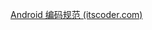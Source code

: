[Android 编码规范 (itscoder.com)](https://jaeger.itscoder.com/android/2015/11/02/code-style-guideline-for-android.html)